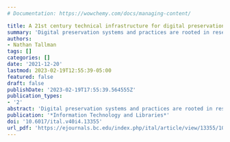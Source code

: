 ```yaml
---
# Documentation: https://wowchemy.com/docs/managing-content/

title: A 21st century technical infrastructure for digital preservation
summary: 'Digital preservation systems and practices are rooted in research and development efforts from the late 1990s and early 2000s when the cultural heritage sector started to tackle these challenges in isolation. Since then, the commercial sector has sought to solve similar challenges, using different technical strategies such as software defined storage and function-as-a-service. While commercial sector solutions are not necessarily created with long-term preservation in mind, they are well aligned with the digital preservation use case. The cultural heritage sector can benefit from adapting these modern approaches to increase sustainability and leverage technological advancements widely in use across Fortune 500 companies.'
authors:
- Nathan Tallman
tags: []
categories: []
date: '2021-12-20'
lastmod: 2023-02-19T12:55:39-05:00
featured: false
draft: false
publishDate: '2023-02-19T17:55:39.564555Z'
publication_types:
- '2'
abstract: 'Digital preservation systems and practices are rooted in research and development efforts from the late 1990s and early 2000s when the cultural heritage sector started to tackle these challenges in isolation. Since then, the commercial sector has sought to solve similar challenges, using different technical strategies such as software defined storage and function-as-a-service. While commercial sector solutions are not necessarily created with long-term preservation in mind, they are well aligned with the digital preservation use case. The cultural heritage sector can benefit from adapting these modern approaches to increase sustainability and leverage technological advancements widely in use across Fortune 500 companies.'
publication: '*Information Technology and Libraries*'
doi: '10.6017/ital.v40i4.13355'
url_pdf: 'https://ejournals.bc.edu/index.php/ital/article/view/13355/10731'
---
```

